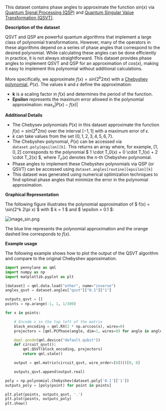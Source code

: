 This dataset contains phase angles to approximate the function $sin(x)$ via [Quantum Signal Processing (QSP)](https://pennylane.ai/qml/demos/function_fitting_qsp) and [Quantum Singular Value Transformation (QSVT)](https://pennylane.ai/qml/demos/tutorial_intro_qsvt).

**Description of the dataset**

QSVT and QSP are powerful quantum algorithms that implement a large class of polynomial transformations. However, many of the operators in these algorithms depend on a series of phase angles that correspond to the desired polynomial. While calculating these angles can be done efficiently in practice, it is not always straightforward. This dataset provides phase angles to implement QSVT and QSP for an approximation of $cos(x)$, making it easy to implement this polynomial without additional calculations.

More specifically, we approximate  $f(x) = sin(2^k2\pi x)$ with a [Chebyshev polynomial](https://en.wikipedia.org/wiki/Chebyshev_polynomials), $P(x)$. The values $k$ and $\epsilon$ define the approximation:
- **k** is a scaling factor in $f(x)$ and determines the period of the function.
- **Epsilon** represents the maximum error allowed in the polynomial approximation: $\max_{x}|P(x)-f(x)|$

**Additional Details**

* The Chebysev polynomials $P(x)$ in this dataset approximate the function $f(x) = sin(2^k2\pi x)$ over the interval $[-1, 1]$ with a maximum error of $\epsilon$. 
* $k$ can take values from the set $\{0,1,2,3,4,5,6,7\}$. 
* The Chebyshev polynomial, $P(x)$ can be accessed via `dataset.poly[epsilon][k]`. This returns an array where, for example, $[1, 0, 2]$ corresponds to the polynomial $ 1 \cdot T_0(x) + 0 \cdot T_1(x) + 2 \cdot T_2(x) $, where $T_n(x)$ denotes the $n$-th Chebyshev polynomial.
* Phase angles to implement these Chebyshev polynomials via QSP (or QSVT) can be accessed using  `dataset.angles[routine][epsilon][k]`
* This dataset was generated using numerical optimization techniques to find optimal phase angles that minimize the error in the polynomial approximation.

**Graphical Representation**

The following figure illustrates the polynomial approximation of $ f(x) = \sin(2^k 2\pi x) $ with $ k = 1 $ and $ \epsilon = 0.1 $:

![image_sin.png](image_sin.png)

The blue line represents the polynomial approximation and the orange dashed line corresponds to $f(x)$. 

**Example usage**

The following example shows how to plot the output of the QSVT algorithm and compare to the original Chebyshev approximation.

```python
import pennylane as qml
import numpy as np
import matplotlib.pyplot as plt

[dataset] = qml.data.load("other", name="inverse")
angles_qsvt = dataset.angles["qsvt"]["0.1"]["1"] 

outputs_qsvt = []
points = np.arange(-1, 1, 1/300)

for x in points:

    # Encode x in the top left of the matrix
    block_encoding = qml.RX(2 * np.arccos(x), wires=0)
    projectors = [qml.PCPhase(angle, dim=1, wires=0) for angle in angles_qsvt]

    @qml.qnode(qml.device("default.qubit"))
    def circuit_qsvt():
        qml.QSVT(block_encoding, projectors)
        return qml.state()

    output = qml.matrix(circuit_qsvt, wire_order=[0])()[0, 0]

    outputs_qsvt.append(output.real)

poly = np.polynomial.Chebyshev(dataset.poly['0.1']['1'])
outputs_poly = [poly(point) for point in points]

plt.plot(points, outputs_qsvt, '.')
plt.plot(points, outputs_poly)
plt.show()
```